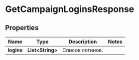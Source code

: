 

# GetCampaignLoginsResponse

## Properties

Name | Type | Description | Notes
------------ | ------------- | ------------- | -------------
**logins** | **List&lt;String&gt;** | Список логинов. | 




